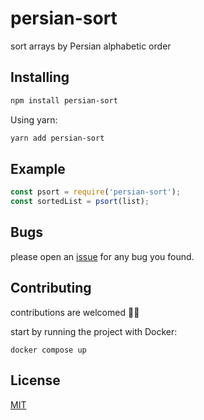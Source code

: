 # persian-sort

sort arrays by Persian alphabetic order

## Installing

```bash
npm install persian-sort
```

Using yarn:

```bash
yarn add persian-sort
```

## Example

```js
const psort = require('persian-sort');
const sortedList = psort(list);
```

## Bugs

please open an [issue](https://github.com/imkarimkarim/persian-sort/issues) for any bug you found.

## Contributing

contributions are welcomed 🙏🏻

start by running the project with Docker:
```shell
docker compose up
```

## License

[MIT](LICENSE)
